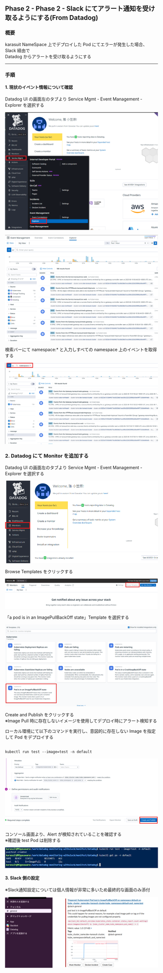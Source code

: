 ## Phase 2 - Phase 2 - Slack にてアラート通知を受け取るようにする(From Datadog)

### 概要

karasuit NameSpace 上でデプロイした Pod にてエラーが発生した場合、Slack 経由で  
Datadog からアラートを受け取るようにする

---

### 手順

#### 1. 現状のイベント情報について確認

Datadog UI の画面左のタブより Service Mgmt - Event Management - Explorer を選択する

![Datadog画面](picture/Phase2-1-1.png)

![イベント画面](picture/Phase2-1-2.png)

検索バーにて namespace:\* と入力しすべての namespace 上のイベントを取得する

![イベント画面2](picture/Phase2-1-3.png)

### 2. Datadog にて Monitor を追加する

Datadog UI の画面左のタブより Service Mgmt - Event Management - Explorer を選択する

![モニタリング画面](picture/Phase2-2-1.png)

Browse Templates をクリックする

![モニタリング画面2](picture/Phase2-2-2.png)

「a pod is in an ImagePullBackOff state」Template を選択する

![モニタリング画面3](picture/Phase2-2-3.png)

Create and Publish をクリックする  
※Image Pull 時に存在しないイメージを使用してデプロイ時にアラート検知する

ローカル環境にて以下のコマンドを実行し、意図的に存在しない Image を指定して Pod をデプロイする

<pre><code>
kubectl run test --image=test -n default
</code></pre>

![デプロイ失敗画面](picture/Phase2-2-4.png)

コンソール画面より、Alert が検知されていることを確認する  
※確認後 test Pod は削除する

![アラート画面](picture/Phase2-2-5.png)

#### 3. Slack 側の設定

※Slack通知設定については個人情報が非常に多いため最終的な画面のみ添付  

![Slack通知画面3](picture/Phase2-3-1.png)